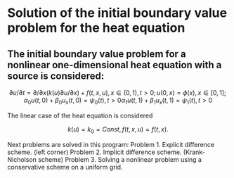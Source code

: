 # Solution of the initial boundary value problem for the heat equation

## The initial boundary value problem for a nonlinear one-dimensional heat equation with a source is considered:
```math
\partial u/ \partial t = \partial / \partial x (k(u) \partial u / \partial x) + f(t,x,u),  x \in (0,1), t > 0;  
u(0, x) = \phi(x), x \in [0,1];  
\alpha_0 u(t,0) + \beta_0u_x(t,0) = \psi_0(t), t > 0  
 \alpha_1 u(t,1) + \beta_1u_x(t,1) = \psi_1(t), t > 0  
```
The linear case of the heat equation is considered
```math
k(u)=k_0=Const, f(t,x,u)=f(t,x).
```
Next problems are solved in this program:
Problem 1. Explicit difference scheme. (left corner)
Problem 2. Implicit difference scheme. (Krank-Nicholson scheme)
Problem 3. Solving a nonlinear problem using a conservative scheme on a uniform grid.
